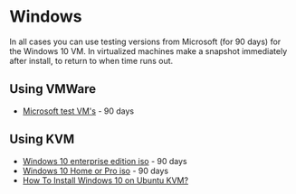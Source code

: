 # Windows

In all cases you can use testing versions from Microsoft (for 90 days) for the Windows 10 VM. In virtualized machines 
make a snapshot immediately after install, to return to when time runs out.

## Using VMWare 
* [Microsoft test VM's](https://developer.microsoft.com/en-us/microsoft-edge/tools/vms/) - 90 days

## Using KVM
* [Windows 10 enterprise edition iso](https://www.microsoft.com/en-us/evalcenter/evaluate-windows-10-enterprise) - 90 days
* [Windows 10 Home or Pro iso](https://www.microsoft.com/en-in/software-download/windows10ISO) - 90 days
* [How To Install Windows 10 on Ubuntu KVM?](https://getlabsdone.com/install-windows-10-on-ubuntu-kvm/)
